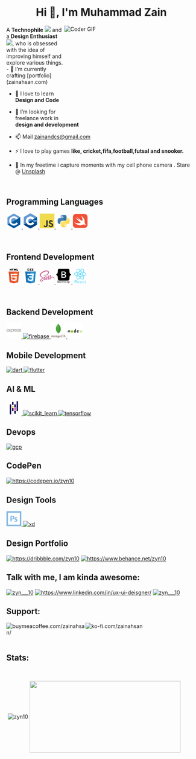 <h1 align="center">Hi 👋, I'm Muhammad Zain</h1>
<img align="right" alt="Coder GIF" height=250 width=350 src="https://thumbs.gfycat.com/EvilNextDevilfish-small.gif" />
<p>A <b>Technophile</b> <img src="https://github.com/rudrabarad/rudrabarad/blob/master/Assets/Developer.gif" width="40px"> and a <b>Design Enthusiast</b> <img src="https://github.com/rudrabarad/rudrabarad/blob/master/Assets/Designer.gif" width="40px">, who is obsessed with the idea of improving himself and explore various things.
<br>
- 🔭 I’m currently crafting [portfolio](zainahsan.com)

- 🌱 I love to learn **Design and Code**

- 🤝 I’m looking for freelance work in **design and development**

- 📫 Mail  [zainandcs@gmail.com](mailto:zainandcs@gmail.com)

- ⚡ I love to play games **like, cricket,fifa,football,futsal and snooker.**
  
- 📸 In my freetime i capture moments with my cell phone camera . Stare @ [Unsplash](https://unsplash.com/@zyn__10)

<br>
<h2 align="left">Programming Languages</h2>
<p align="left"> <a href="https://www.cprogramming.com/" target="_blank" rel="noreferrer"> <img src="https://raw.githubusercontent.com/devicons/devicon/master/icons/c/c-original.svg" alt="c" width="40" height="40"/> </a> <a href="https://www.w3schools.com/cpp/" target="_blank" rel="noreferrer"> <img src="https://raw.githubusercontent.com/devicons/devicon/master/icons/cplusplus/cplusplus-original.svg" alt="cplusplus" width="40" height="40"/> </a> <a href="https://developer.mozilla.org/en-US/docs/Web/JavaScript" target="_blank" rel="noreferrer"> <img src="https://raw.githubusercontent.com/devicons/devicon/master/icons/javascript/javascript-original.svg" alt="javascript" width="40" height="40"/> </a> <a href="https://www.python.org" target="_blank" rel="noreferrer"> <img src="https://raw.githubusercontent.com/devicons/devicon/master/icons/python/python-original.svg" alt="python" width="40" height="40"/> </a> <a href="https://developer.apple.com/swift/" target="_blank" rel="noreferrer"> <img src="https://raw.githubusercontent.com/devicons/devicon/master/icons/swift/swift-original.svg" alt="swift" width="40" height="40"/> </a> </p>
<br>
<h2 align="left">Frontend Development</h2>
<p 
<a href="https://www.w3.org/html/" target="_blank" rel="noreferrer"> <img src="https://raw.githubusercontent.com/devicons/devicon/master/icons/html5/html5-original-wordmark.svg" alt="html5" width="40" height="40"/> </a> 
<a href="https://www.w3schools.com/css/" target="_blank" rel="noreferrer"> <img src="https://raw.githubusercontent.com/devicons/devicon/master/icons/css3/css3-original-wordmark.svg" alt="css3" width="40" height="40"/> </a> 
<a href="https://sass-lang.com" target="_blank" rel="noreferrer"> <img src="https://raw.githubusercontent.com/devicons/devicon/master/icons/sass/sass-original.svg" alt="sass" width="40" height="40"/> </a> 
<a href="https://getbootstrap.com" target="_blank" rel="noreferrer"> <img src="https://raw.githubusercontent.com/devicons/devicon/master/icons/bootstrap/bootstrap-plain-wordmark.svg" alt="bootstrap" width="40" height="40"/> </a> 
<a href="https://reactjs.org/" target="_blank" rel="noreferrer"> <img src="https://raw.githubusercontent.com/devicons/devicon/master/icons/react/react-original-wordmark.svg" alt="react" width="40" height="40"/> </a> 
</p>
<br>
<h2 align="left">Backend Development</h2>
<p align="left"> <a href="https://expressjs.com" target="_blank" rel="noreferrer"> <img src="https://raw.githubusercontent.com/devicons/devicon/master/icons/express/express-original-wordmark.svg" alt="express" width="40" height="40"/> </a> <a href="https://firebase.google.com/" target="_blank" rel="noreferrer"> <img src="https://www.vectorlogo.zone/logos/firebase/firebase-icon.svg" alt="firebase" width="40" height="40"/> </a> <a href="https://www.mongodb.com/" target="_blank" rel="noreferrer"> <img src="https://raw.githubusercontent.com/devicons/devicon/master/icons/mongodb/mongodb-original-wordmark.svg" alt="mongodb" width="40" height="40"/> </a> <a href="https://nodejs.org" target="_blank" rel="noreferrer"> <img src="https://raw.githubusercontent.com/devicons/devicon/master/icons/nodejs/nodejs-original-wordmark.svg" alt="nodejs" width="40" height="40"/> </a> </p>
<h2 align="left">Mobile Development</h2>
<p align="left"> <a href="https://dart.dev" target="_blank" rel="noreferrer"> <img src="https://www.vectorlogo.zone/logos/dartlang/dartlang-icon.svg" alt="dart" width="40" height="40"/> </a> <a href="https://flutter.dev" target="_blank" rel="noreferrer"> <img src="https://www.vectorlogo.zone/logos/flutterio/flutterio-icon.svg" alt="flutter" width="40" height="40"/> </a>  </p>
<h2 align="left">AI & ML</h2>
<a href="https://pandas.pydata.org/" target="_blank" rel="noreferrer"> <img src="https://raw.githubusercontent.com/devicons/devicon/2ae2a900d2f041da66e950e4d48052658d850630/icons/pandas/pandas-original.svg" alt="pandas" width="40" height="40"/> </a> <a href="https://scikit-learn.org/" target="_blank" rel="noreferrer"> <img src="https://upload.wikimedia.org/wikipedia/commons/0/05/Scikit_learn_logo_small.svg" alt="scikit_learn" width="40" height="30"/> </a> <a href="https://www.tensorflow.org" target="_blank" rel="noreferrer"> <img src="https://www.vectorlogo.zone/logos/tensorflow/tensorflow-icon.svg" alt="tensorflow" width="40" height="30"/> </a> </p>
<h2 align="left">Devops</h2>
<a href="https://cloud.google.com" target="_blank" rel="noreferrer"> <img src="https://www.vectorlogo.zone/logos/google_cloud/google_cloud-icon.svg" alt="gcp" width="40" height="40"/> </a>
<br>
<h2 align="left">CodePen</h2>
<a href="https://codepen.io/https://codepen.io/zyn10" target="blank"><img align="center" src="https://raw.githubusercontent.com/rahuldkjain/github-profile-readme-generator/master/src/images/icons/Social/codepen.svg" alt="https://codepen.io/zyn10" height="30" width="40" /></a>
<br>
<h2 align="left">Design Tools </h2>
</a> <a href="https://www.photoshop.com/en" target="_blank" rel="noreferrer"> <img src="https://raw.githubusercontent.com/devicons/devicon/master/icons/photoshop/photoshop-line.svg" alt="photoshop" width="40" height="40"/> </a> <a href="https://www.adobe.com/products/xd.html" target="_blank" rel="noreferrer"> <img src="https://cdn.worldvectorlogo.com/logos/adobe-xd.svg" alt="xd" width="40" height="40"/> </a>
<h2 align="left">Design Portfolio </h2>
<p><a href="https://dribbble.com/https://dribbble.com/zyn10" target="blank"><img align="center" src="https://raw.githubusercontent.com/rahuldkjain/github-profile-readme-generator/master/src/images/icons/Social/dribbble.svg" alt="https://dribbble.com/zyn10" height="40" width="40" /></a>
<a href="https://www.behance.net/https://www.behance.net/zyn10" target="blank"><img align="center" src="https://raw.githubusercontent.com/rahuldkjain/github-profile-readme-generator/master/src/images/icons/Social/behance.svg" alt="https://www.behance.net/zyn10" height="40" width="40" /></a><br>
<h2 align="left">Talk with me, I am kinda awesome:</h2>
<p align="left">
<a href="https://twitter.com/zyn___10" target="blank"><img align="center" src="https://raw.githubusercontent.com/rahuldkjain/github-profile-readme-generator/master/src/images/icons/Social/twitter.svg" alt="zyn___10" height="30" width="40" /></a>
<a href="https://linkedin.com/in/https://www.linkedin.com/in/ux-ui-deisgner/" target="blank"><img align="center" src="https://raw.githubusercontent.com/rahuldkjain/github-profile-readme-generator/master/src/images/icons/Social/linked-in-alt.svg" alt="https://www.linkedin.com/in/ux-ui-deisgner/" height="30" width="40" /></a>
<a href="https://instagram.com/zyn___10" target="blank"><img align="center" src="https://raw.githubusercontent.com/rahuldkjain/github-profile-readme-generator/master/src/images/icons/Social/instagram.svg" alt="zyn___10" height="30" width="40" /></a>
</p>
<h2 align="left">Support:</h2>
<p><a href="https://www.buymeacoffee.com/zainahsan/"> <img align="left" src="https://cdn.buymeacoffee.com/buttons/v2/default-yellow.png" height="50" width="210" alt="buymeacoffee.com/zainahsan/" /></a><a href="https://ko-fi.com/zainahsan/"> <img align="left" src="https://cdn.ko-fi.com/cdn/kofi3.png?v=3" height="50" width="210" alt="ko-fi.com/zainahsan" /></a></p><br><br><br>
<h2 align="left">Stats:</h2><br>
<p>&nbsp;<img align="center" src="https://github-readme-stats.vercel.app/api?username=zyn10&show_icons=true&locale=en" alt="zyn10" width="400" height="190"/>
<img align="center" src= "https://github-readme-streak-stats.herokuapp.com/?user=zyn10&%22%20alt=%22zyn10%22" width="400" height="190"/></p>

[website]: https://zainahsan.com/
[instagram]: https://www.instagram.com/zyn___10/
[linkedin]: https://www.linkedin.com/in/muhammad-zain-ahsan/
